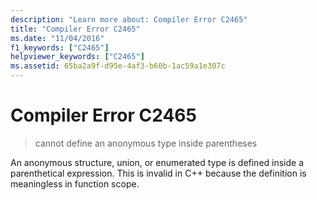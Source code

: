 ```yaml
---
description: "Learn more about: Compiler Error C2465"
title: "Compiler Error C2465"
ms.date: "11/04/2016"
f1_keywords: ["C2465"]
helpviewer_keywords: ["C2465"]
ms.assetid: 65ba2a9f-d95e-4af3-b60b-1ac59a1e307c
---
```

# Compiler Error C2465

> cannot define an anonymous type inside parentheses

An anonymous structure, union, or enumerated type is defined inside a parenthetical expression. This is invalid in C++ because the definition is meaningless in function scope.
